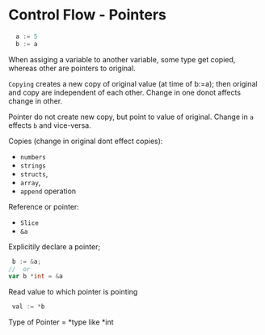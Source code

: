 # Control Flow - Pointers

```go
  a := 5
  b := a
```

When assiging a variable to another variable,
some type get copied, whereas other are pointers to original.

`Copying` creates a new copy of original value (at time of b:=a); then original and copy are independent of each other.
Change in one donot affects change in other.

Pointer do not create new copy, but point to value of original. Change in `a` effects `b` and vice-versa.

Copies (change in original dont effect copies):

- `numbers`
- `strings`
- `structs`,
- `array`,
- `append` operation

Reference or pointer:

- `Slice`
- `&a`

Explicitily declare a pointer;

```go
 b := &a;
//  or
var b *int = &a
```

Read value to which pointer is pointing

```go
 val := *b
```

Type of Pointer = *type like *int
